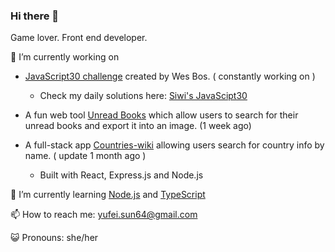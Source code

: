 ### Hi there 👋 
  Game lover.
  Front end developer.
  
🔭 I’m currently working on
- [JavaScript30 challenge](https://javascript30.com/) created by Wes Bos. ( constantly working on )
  - Check my daily solutions here: [Siwi's JavaScipt30](https://github.com/Siwi0w0/JavaScript30)
 
- A fun web tool [Unread Books](#) which allow users to search for their unread books and export it into an image. (1 week ago)
- A full-stack app [Countries-wiki](https://github.com/Siwi0w0/countries-wiki) allowing users search for country info by name. ( update 1 month ago )
  - Built with React, Express.js and Node.js

🌱 I’m currently learning [Node.js](https://nodejs.org/en/docs) and [TypeScript](typescript-tutorial)

📫 How to reach me: yufei.sun64@gmail.com

😺 Pronouns: she/her
  
<!-- 👯 I’m looking to collaborate on ...
-!>



